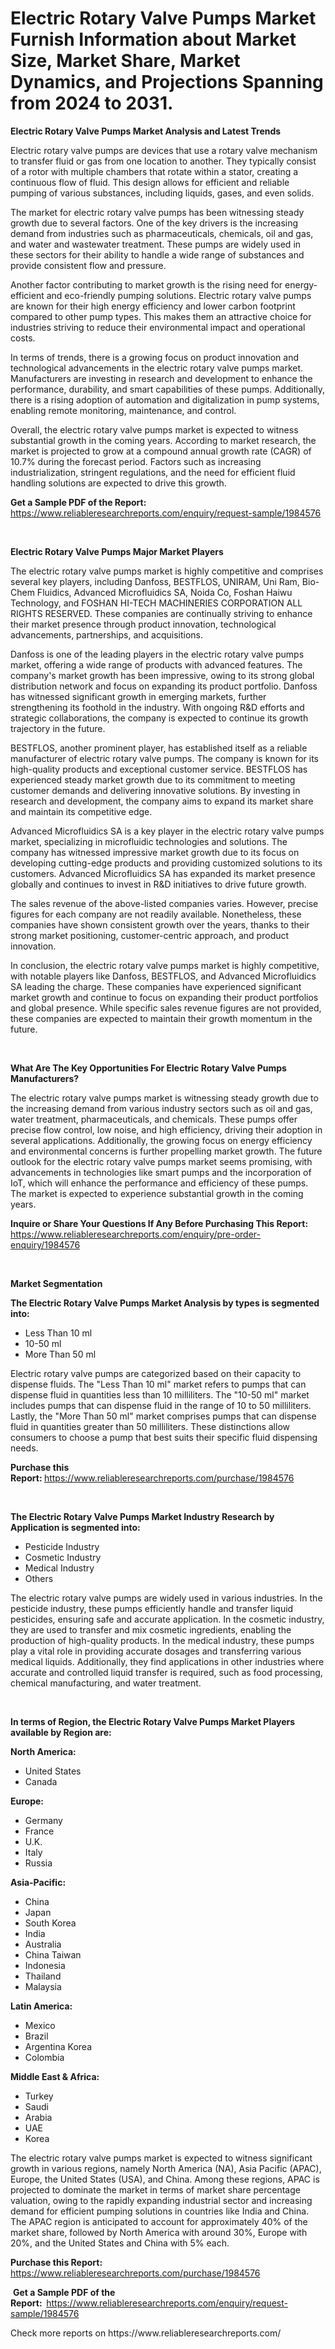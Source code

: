 <p><h1>Electric Rotary Valve Pumps Market Furnish Information about Market Size, Market Share, Market Dynamics, and Projections Spanning from 2024 to 2031.</h1></p><p><strong>Electric Rotary Valve Pumps Market Analysis and Latest Trends</strong></p>
<p><p>Electric rotary valve pumps are devices that use a rotary valve mechanism to transfer fluid or gas from one location to another. They typically consist of a rotor with multiple chambers that rotate within a stator, creating a continuous flow of fluid. This design allows for efficient and reliable pumping of various substances, including liquids, gases, and even solids.</p><p>The market for electric rotary valve pumps has been witnessing steady growth due to several factors. One of the key drivers is the increasing demand from industries such as pharmaceuticals, chemicals, oil and gas, and water and wastewater treatment. These pumps are widely used in these sectors for their ability to handle a wide range of substances and provide consistent flow and pressure.</p><p>Another factor contributing to market growth is the rising need for energy-efficient and eco-friendly pumping solutions. Electric rotary valve pumps are known for their high energy efficiency and lower carbon footprint compared to other pump types. This makes them an attractive choice for industries striving to reduce their environmental impact and operational costs.</p><p>In terms of trends, there is a growing focus on product innovation and technological advancements in the electric rotary valve pumps market. Manufacturers are investing in research and development to enhance the performance, durability, and smart capabilities of these pumps. Additionally, there is a rising adoption of automation and digitalization in pump systems, enabling remote monitoring, maintenance, and control.</p><p>Overall, the electric rotary valve pumps market is expected to witness substantial growth in the coming years. According to market research, the market is projected to grow at a compound annual growth rate (CAGR) of 10.7% during the forecast period. Factors such as increasing industrialization, stringent regulations, and the need for efficient fluid handling solutions are expected to drive this growth.</p></p>
<p><strong>Get a Sample PDF of the Report:&nbsp;</strong> <a href="https://www.reliableresearchreports.com/enquiry/request-sample/1984576">https://www.reliableresearchreports.com/enquiry/request-sample/1984576</a></p>
<p>&nbsp;</p>
<p><strong>Electric Rotary Valve Pumps Major Market Players</strong></p>
<p><p>The electric rotary valve pumps market is highly competitive and comprises several key players, including Danfoss, BESTFLOS, UNIRAM, Uni Ram, Bio-Chem Fluidics, Advanced Microfluidics SA, Noida Co, Foshan Haiwu Technology, and FOSHAN HI-TECH MACHINERIES CORPORATION ALL RIGHTS RESERVED. These companies are continually striving to enhance their market presence through product innovation, technological advancements, partnerships, and acquisitions.</p><p>Danfoss is one of the leading players in the electric rotary valve pumps market, offering a wide range of products with advanced features. The company's market growth has been impressive, owing to its strong global distribution network and focus on expanding its product portfolio. Danfoss has witnessed significant growth in emerging markets, further strengthening its foothold in the industry. With ongoing R&D efforts and strategic collaborations, the company is expected to continue its growth trajectory in the future.</p><p>BESTFLOS, another prominent player, has established itself as a reliable manufacturer of electric rotary valve pumps. The company is known for its high-quality products and exceptional customer service. BESTFLOS has experienced steady market growth due to its commitment to meeting customer demands and delivering innovative solutions. By investing in research and development, the company aims to expand its market share and maintain its competitive edge.</p><p>Advanced Microfluidics SA is a key player in the electric rotary valve pumps market, specializing in microfluidic technologies and solutions. The company has witnessed impressive market growth due to its focus on developing cutting-edge products and providing customized solutions to its customers. Advanced Microfluidics SA has expanded its market presence globally and continues to invest in R&D initiatives to drive future growth.</p><p>The sales revenue of the above-listed companies varies. However, precise figures for each company are not readily available. Nonetheless, these companies have shown consistent growth over the years, thanks to their strong market positioning, customer-centric approach, and product innovation.</p><p>In conclusion, the electric rotary valve pumps market is highly competitive, with notable players like Danfoss, BESTFLOS, and Advanced Microfluidics SA leading the charge. These companies have experienced significant market growth and continue to focus on expanding their product portfolios and global presence. While specific sales revenue figures are not provided, these companies are expected to maintain their growth momentum in the future.</p></p>
<p>&nbsp;</p>
<p><strong>What Are The Key Opportunities For Electric Rotary Valve Pumps Manufacturers?</strong></p>
<p><p>The electric rotary valve pumps market is witnessing steady growth due to the increasing demand from various industry sectors such as oil and gas, water treatment, pharmaceuticals, and chemicals. These pumps offer precise flow control, low noise, and high efficiency, driving their adoption in several applications. Additionally, the growing focus on energy efficiency and environmental concerns is further propelling market growth. The future outlook for the electric rotary valve pumps market seems promising, with advancements in technologies like smart pumps and the incorporation of IoT, which will enhance the performance and efficiency of these pumps. The market is expected to experience substantial growth in the coming years.</p></p>
<p><strong>Inquire or Share Your Questions If Any Before Purchasing This Report:</strong> <a href="https://www.reliableresearchreports.com/enquiry/pre-order-enquiry/1984576">https://www.reliableresearchreports.com/enquiry/pre-order-enquiry/1984576</a></p>
<p>&nbsp;</p>
<p><strong>Market Segmentation</strong></p>
<p><strong>The Electric Rotary Valve Pumps Market Analysis by types is segmented into:</strong></p>
<p><ul><li>Less Than 10 ml</li><li>10-50 ml</li><li>More Than 50 ml</li></ul></p>
<p><p>Electric rotary valve pumps are categorized based on their capacity to dispense fluids. The "Less Than 10 ml" market refers to pumps that can dispense fluid in quantities less than 10 milliliters. The "10-50 ml" market includes pumps that can dispense fluid in the range of 10 to 50 milliliters. Lastly, the "More Than 50 ml" market comprises pumps that can dispense fluid in quantities greater than 50 milliliters. These distinctions allow consumers to choose a pump that best suits their specific fluid dispensing needs.</p></p>
<p><strong>Purchase this Report:&nbsp;</strong><a href="https://www.reliableresearchreports.com/purchase/1984576">https://www.reliableresearchreports.com/purchase/1984576</a></p>
<p>&nbsp;</p>
<p><strong>The Electric Rotary Valve Pumps Market Industry Research by Application is segmented into:</strong></p>
<p><ul><li>Pesticide Industry</li><li>Cosmetic Industry</li><li>Medical Industry</li><li>Others</li></ul></p>
<p><p>The electric rotary valve pumps are widely used in various industries. In the pesticide industry, these pumps efficiently handle and transfer liquid pesticides, ensuring safe and accurate application. In the cosmetic industry, they are used to transfer and mix cosmetic ingredients, enabling the production of high-quality products. In the medical industry, these pumps play a vital role in providing accurate dosages and transferring various medical liquids. Additionally, they find applications in other industries where accurate and controlled liquid transfer is required, such as food processing, chemical manufacturing, and water treatment.</p></p>
<p>&nbsp;</p>
<p><strong>In terms of Region, the Electric Rotary Valve Pumps Market Players available by Region are:</strong></p>
<p>
    <p> <strong> North America: </strong>
        <ul>
            <li>United States</li>
            <li>Canada</li>
        </ul>
        </p> 
    <p> <strong> Europe: </strong>
        <ul>
            <li>Germany</li>
            <li>France</li>
            <li>U.K.</li>
            <li>Italy</li>
            <li>Russia</li>
        </ul>
        </p> 
    <p> <strong> Asia-Pacific: </strong>
        <ul>
            <li>China</li>
            <li>Japan</li>
            <li>South Korea</li>
            <li>India</li>
            <li>Australia</li>
            <li>China Taiwan</li>
            <li>Indonesia</li>
            <li>Thailand</li>
            <li>Malaysia</li>
        </ul>
        </p> 
    <p> <strong> Latin America: </strong>
        <ul>
            <li>Mexico</li>
            <li>Brazil</li>
            <li>Argentina Korea</li>
            <li>Colombia</li>
        </ul>
        </p> 
    <p> <strong> Middle East & Africa: </strong>
        <ul>
            <li>Turkey</li>
            <li>Saudi</li>
            <li>Arabia</li>
            <li>UAE</li>
            <li>Korea</li>
        </ul>
    </p>
    </p>
<p><p>The electric rotary valve pumps market is expected to witness significant growth in various regions, namely North America (NA), Asia Pacific (APAC), Europe, the United States (USA), and China. Among these regions, APAC is projected to dominate the market in terms of market share percentage valuation, owing to the rapidly expanding industrial sector and increasing demand for efficient pumping solutions in countries like India and China. The APAC region is anticipated to account for approximately 40% of the market share, followed by North America with around 30%, Europe with 20%, and the United States and China with 5% each.</p></p>
<p><strong>Purchase this Report: </strong><a href="https://www.reliableresearchreports.com/purchase/1984576">https://www.reliableresearchreports.com/purchase/1984576</a></p>
<p>&nbsp;<strong>Get a Sample PDF of the Report:&nbsp;&nbsp;</strong><a href="https://www.reliableresearchreports.com/enquiry/request-sample/1984576">https://www.reliableresearchreports.com/enquiry/request-sample/1984576</a></p>
<p><strong></strong></p>
<p>Check more reports on https://www.reliableresearchreports.com/</p>